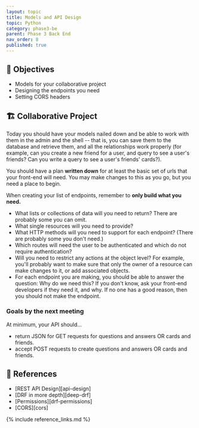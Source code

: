 ```yaml
---
layout: topic
title: Models and API Design
topic: Python
category: phase3-be
parent: Phase 3 Back End
nav_order: 8
published: true
---
```


## 🎯 Objectives

- Models for your collaborative project
- Designing the endpoints you need
- Setting CORS headers

## 🏗️ Collaborative Project

Today you should have your models nailed down and be able to work with them in the admin and the shell -- that is, you can save them to the database and retrieve them, and all the relationships work properly (for example, can you create a new friend for a user, and query to see a user's friends? Can you write a query to see a user's friends' cards?).

You should have a plan **written down** for at least the basic set of urls that your front-end will need. You may make changes to this as you go, but you need a place to begin.

When creating your list of endpoints, remember to **only build what you need.**

- What lists or collections of data will you need to return? There are probably some you can omit.
- What single resources will you need to provide?
- What HTTP methods will you need to support for each endpoint? (There are probably some you don't need.)
- Which routes will need the user to be authenticated and which do not require authentication?
- Will you need to restrict any actions at the object level? For example, you'll probably want to make sure that only the owner of a resource can make changes to it, or add associated objects.
- For each endpoint you are making, you should be able to answer the question: Why do we need this? If you don't know, ask your front-end developers if they need it, and why. If no one has a good reason, then you should not make the endpoint.

### Goals by the next meeting

At minimum, your API should...

- return JSON for GET requests for questions and answers OR cards and friends.
- accept POST requests to create questions and answers OR cards and friends.

## 🔖 References

- [REST API Design][api-design]
- [DRF in more depth][deep-drf]
- [Permissions][drf-permissions]
- [CORS][cors]

{% include reference_links.md %}
